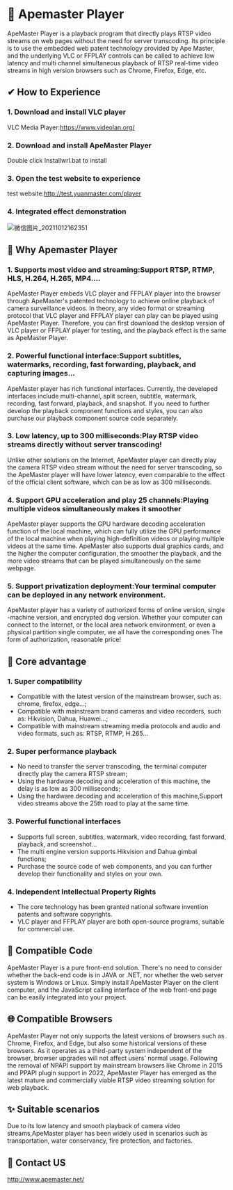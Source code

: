 # 💝 Apemaster Player

ApeMaster Player is a playback program that directly plays RTSP video streams on web pages without the need for server transcoding. Its principle is to use the embedded web patent technology provided by Ape Master, and the underlying VLC or FFPLAY controls can be called to achieve low latency and multi channel simultaneous playback of RTSP real-time video streams in high version browsers such as Chrome, Firefox, Edge, etc.

## ✔ How to Experience

### 1. Download and install VLC player
VLC Media Player:https://www.videolan.org/
### 2. Download and install ApeMaster Player
Double click Installwrl.bat to install
### 3. Open the test website to experience
test website:http://test.yuanmaster.com/player
### 4. Integrated effect demonstration
![微信图片_20211012162351](https://github.com/user-attachments/assets/96216fdd-f663-4727-9588-0d1c67b9cecb)


## 🚩 Why Apemaster Player

### 1. Supports most video and streaming:Support RTSP, RTMP, HLS, H.264, H.265, MP4....
ApeMaster Player embeds VLC player and FFPLAY player into the browser through ApeMaster's patented technology to achieve online playback of camera surveillance videos. In theory, any video format or streaming protocol that VLC player and FFPLAY player can play can be played using ApeMaster Player. Therefore, you can first download the desktop version of VLC player or FFPLAY player for testing, and the playback effect is the same as ApeMaster Player.

### 2. Powerful functional interface:Support subtitles, watermarks, recording, fast forwarding, playback, and capturing images...
ApeMaster player has rich functional interfaces. Currently, the developed interfaces include multi-channel, split screen, subtitle, watermark, recording, fast forward, playback, and snapshot. If you need to further develop the playback component functions and styles, you can also purchase our playback component source code separately.

### 3. Low latency, up to 300 milliseconds:Play RTSP video streams directly without server transcoding!
Unlike other solutions on the Internet, ApeMaster player can directly play the camera RTSP video stream without the need for server transcoding, so the ApeMaster player will have lower latency, even comparable to the effect of the official client software, which can be as low as 300 milliseconds.

### 4. Support GPU acceleration and play 25 channels:Playing multiple videos simultaneously makes it smoother
ApeMaster player supports the GPU hardware decoding acceleration function of the local machine, which can fully utilize the GPU performance of the local machine when playing high-definition videos or playing multiple videos at the same time. ApeMaster also supports dual graphics cards, and the higher the computer configuration, the smoother the playback, and the more video streams that can be played simultaneously on the same webpage.

### 5. Support privatization deployment:Your terminal computer can be deployed in any network environment.
ApeMaster player has a variety of authorized forms of online version, single -machine version, and encrypted dog version. Whether your computer can connect to the Internet, or the local area network environment, or even a physical partition single computer, we all have the corresponding ones The form of authorization, reasonable price!

## 🎨 Core advantage

### 1. Super compatibility
* Compatible with the latest version of the mainstream browser, such as: chrome, firefox, edge...;
* Compatible with mainstream brand cameras and video recorders, such as: Hikvision, Dahua, Huawei...;
* Compatible with mainstream streaming media protocols and audio and video formats, such as: RTSP, RTMP, H.265...

### 2. Super performance playback
* No need to transfer the server transcoding, the terminal computer directly play the camera RTSP stream;
* Using the hardware decoding and acceleration of this machine, the delay is as low as 300 milliseconds;
* Using the hardware decoding and acceleration of this machine,Support video streams above the 25th road to play at the same time.

### 3. Powerful functional interfaces
* Supports full screen, subtitles, watermark, video recording, fast forward, playback, and screenshot...
* The multi engine version supports Hikvision and Dahua gimbal functions;
* Purchase the source code of web components, and you can further develop their functionality and styles on your own.

### 4. Independent Intellectual Property Rights
* The core technology has been granted national software invention patents and software copyrights.
* VLC player and FFPLAY player are both open-source programs, suitable for commercial use.

## 💝 Compatible Code

ApeMaster Player is a pure front-end solution. There's no need to consider whether the back-end code is in JAVA or .NET, nor whether the web server system is Windows or Linux. Simply install ApeMaster Player on the client computer, and the JavaScript calling interface of the web front-end page can be easily integrated into your project.

## 🌐 Compatible Browsers

ApeMaster Player not only supports the latest versions of browsers such as Chrome, Firefox, and Edge, but also some historical versions of these browsers. As it operates as a third-party system independent of the browser, browser upgrades will not affect users' normal usage. Following the removal of NPAPI support by mainstream browsers like Chrome in 2015 and PPAPI plugin support in 2022, ApeMaster Player has emerged as the latest mature and commercially viable RTSP video streaming solution for web playback.

## ✨ Suitable scenarios

Due to its low latency and smooth playback of camera video streams,ApeMaster player has been widely used in scenarios such as transportation, water conservancy, fire protection, and factories.

## 🎁 Contact US

http://www.apemaster.net/
